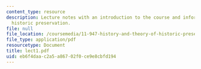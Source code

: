 ```yaml
---
content_type: resource
description: Lecture notes with an introduction to the course and information about
  historic preservation.
file: null
file_location: /coursemedia/11-947-history-and-theory-of-historic-preservation-spring-2007/eb6f4daac2a5a86702f0ce9e8cbfd194_lect1.pdf
file_type: application/pdf
resourcetype: Document
title: lect1.pdf
uid: eb6f4daa-c2a5-a867-02f0-ce9e8cbfd194
---
```

